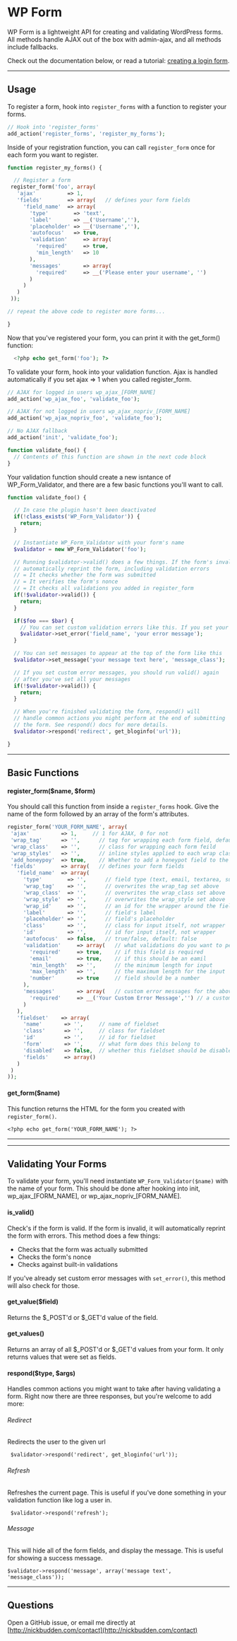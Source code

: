 # WP Form

WP Form is a lightweight API for creating and validating WordPress forms. All methods handle AJAX out of the box with admin-ajax, and all methods include fallbacks.

Check out the documentation below, or read a tutorial: [creating a login form](http://nickbudden.com/wp-form-wordpress-form-builder-plugin).

***

## Usage

To register a form, hook into `register_forms` with a function to register your forms.

```php
// Hook into 'register_forms'
add_action('register_forms', 'register_my_forms');
```

Inside of your registration function, you can call ```register_form``` once for each form you want to register.

```php
function register_my_forms() {

  // Register a form
 register_form('foo', array(
   'ajax'          => 1,
   'fields'        => array(   // defines your form fields
     'field_name'  => array(
       'type'        => 'text',
       'label'       => __('Username',''),
       'placeholder' => __('Username',''),
       'autofocus'   => true,
       'validation'     => array(
         'required'     => true,
         'min_length'   => 10
       ),
       'messages'       => array(
         'required'     => __('Please enter your username', '')
       )
     )
   )
 ));

// repeat the above code to register more forms...

}
```

Now that you've registered your form, you can print it with the get_form() function:

```php
  <?php echo get_form('foo'); ?>
```

To validate your form, hook into your validation function. Ajax is handled automatically if you set ajax => 1 when you called register_form.

```php
// AJAX for logged in users wp_ajax_[FORM_NAME]
add_action('wp_ajax_foo', 'validate_foo');

// AJAX for not logged in users wp_ajax_nopriv_[FORM_NAME]
add_action('wp_ajax_nopriv_foo', 'validate_foo');

// No AJAX fallback
add_action('init', 'validate_foo');

function validate_foo() {
  // Contents of this function are shown in the next code block
}
```

Your validation function should create a new isntance of WP_Form_Validator, and there are a few basic functions you'll want to call.

```php
function validate_foo() {

  // In case the plugin hasn't been deactivated
  if(!class_exists('WP_Form_Validator')) {
    return;
  }

  // Instantiate WP_Form_Validator with your form's name
  $validator = new WP_Form_Validator('foo');

  // Running $validator->valid() does a few things. If the form's invalid it will
  // automatically reprint the form, including validation errors
  // = It checks whether the form was submitted
  // = It verifies the form's nonce
  // = It checks all validations you added in register_form
  if(!$validator->valid()) {
    return;
  }

  if($foo === $bar) {
    // You can set custom validation errors like this. If you set your
    $validator->set_error('field_name', 'your error message');
  }

  // You can set messages to appear at the top of the form like this
  $validator->set_message('your message text here', 'message_class');

  // If you set custom error messages, you should run valid() again
  // after you've set all your messages
  if(!$validator->valid()) {
    return;
  }

  // When you're finished validating the form, respond() will
  // handle common actions you might perform at the end of submitting
  // the form. See respond() docs for more details.
  $validator->respond('redirect', get_bloginfo('url'));

}
```

***

## Basic Functions

#### register_form($name, $form)

You should call this function from inside a ```register_forms``` hook. Give the name of the form followed by an array of the form's attributes.

```php
register_form('YOUR_FORM_NAME', array(
 'ajax'          => 1,     // 1 for AJAX, 0 for not
 'wrap_tag'      => '',      // tag for wrapping each form field, default: div
 'wrap_class'    => '',      // class for wrapping each form feild
 'wrap_styles'   => '',      // inline styles applied to each wrap class, if you're into that
 'add_honeypoy'  => true,    // Whether to add a honeypot field to the form, default: true
 'fields'        => array(   // defines your form fields
   'field_name'  => array(
     'type'        => '',      // field type (text, email, textarea, submit, etc.) default: text
     'wrap_tag'    => '',      // overwrites the wrap_tag set above
     'wrap_class'  => '',      // overwrites the wrap_class set above
     'wrap_style'  => '',      // overwrites the wrap_style set above
     'wrap_id'     => '',      // an id for the wrapper around the field
     'label'       => '',      // field's label
     'placeholder' => '',      // field's placeholder
     'class'       => '',      // class for input itself, not wrapper
     'id'          => '',      // id for input itself, not wrapper
     'autofocus'   => false,   // true/false, default: false
     'validation'     => array(   // what validations do you want to perform on this field?
       'required'     => true,    // if this field is required
       'email'        => true,    // if this should be an eamil
       'min_length'   => '',      // the minimum length for input
       'max_length'   => '',      // the maximum length for the input
       'number'       => true     // field should be a number
     ),
     'messages'       => array(   // custom error messages for the above validations
       'required'     => __('Your Custom Error Message','') // a custom error message
     )
   ),
   'fieldset'    => array(
     'name'       => '',     // name of fieldset
     'class'      => '',     // class for fieldset
     'id'         => '',     // id for fieldset
     'form'       => '',     // what form does this belong to
     'disabled'   => false,  // whether this fieldset should be disabled
     'fields'     => array()
   )
 )
));
```

#### get_form($name)

This function returns the HTML for the form you created with ```register_form()```.

```<?php echo get_form('YOUR_FORM_NAME'); ?>```

***

***

## Validating Your Forms

To validate your form, you'll need instantiate ```WP_Form_Validator($name)``` with the name of your form. This should be done after hooking into init, wp_ajax_[FORM_NAME], or wp_ajax_nopriv_[FORM_NAME].

#### is_valid()

Check's if the form is valid. If the form is invalid, it will automatically reprint the form with errors. This method does a few things:

* Checks that the form was actually submitted
* Checks the form's nonce
* Checks against built-in validations

If you've already set custom error messages with ```set_error()```, this method will also check for those.

#### get_value($field)

Returns the $_POST'd or $_GET'd value of the field.

#### get_values()

Returns an array of all $_POST'd or $_GET'd values from your form. It only returns values that were set as fields.

#### respond($type, $args)

Handles common actions you might want to take after having validating a form. Right now there are three responses, but you're welcome to add more:

###### Redirect

Redirects the user to the given url

``` $validator->respond('redirect', get_bloginfo('url'));```

###### Refresh

Refreshes the current page. This is useful if you've done something in your validation function like log a user in.

``` $validator->respond('refresh');```

###### Message

This will hide all of the form fields, and display the message. This is useful for showing a success message.

```$validator->respond('message', array('message text', 'message_class'));```

***

## Questions

Open a GitHub issue, or email me directly at [http://nickbudden.com/contact](http://nickbudden.com/contact)